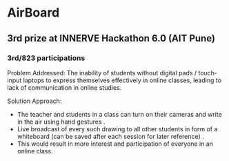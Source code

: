 # AirBoard
## 3rd prize at INNERVE Hackathon 6.0 (AIT Pune)
### 3rd/823 participations

Problem Addressed:
The inability of students without digital pads / touch-input laptops to express themselves effectively in online classes, leading to lack of communication in online studies.

Solution Approach:
- The teacher and students in a class can turn on their cameras and write in the air using hand gestures . 
- Live broadcast of every such drawing to all other students in form of a whiteboard (can be saved after each session for later reference) .
- This would result in more interest and participation of everyone in an online class.

